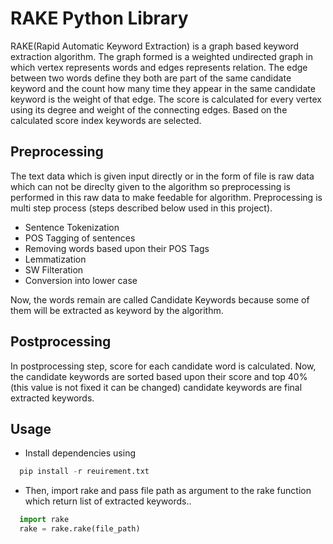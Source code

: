 # RAKE Python Library
RAKE(Rapid Automatic Keyword Extraction) is a graph based keyword extraction algorithm. The graph formed is a weighted undirected graph in which vertex represents words and edges represents relation. The edge between two words define they both are part of the same candidate keyword and the count how many time they appear in the same candidate keyword is the weight of that edge. The score is calculated for every vertex using its degree and weight of the connecting edges. Based on the calculated score index keywords are selected.

## Preprocessing
The text data which is given input directly or in the form of file is raw data which can not be direclty given to the algorithm so preprocessing is performed in this raw data to make feedable for algorithm. Preprocessing is multi step 
process (steps described below used in this project).
* Sentence Tokenization 
* POS Tagging of sentences
* Removing words based upon their POS Tags
* Lemmatization
* SW Filteration
* Conversion into lower case
<a/>
Now, the words remain are called Candidate Keywords because some of them will be extracted as keyword by the algorithm. 

## Postprocessing
In postprocessing step, score for each candidate word is calculated. Now, the candidate keywords are sorted based upon their score and top 40%(this value is not fixed it can be changed) candidate keywords are final extracted keywords.

## Usage
* Install dependencies using 
```python
  pip install -r reuirement.txt
```
* Then, import rake and pass file path as argument to the rake function which return list of extracted keywords.. 
```python
  import rake
  rake = rake.rake(file_path)
```
